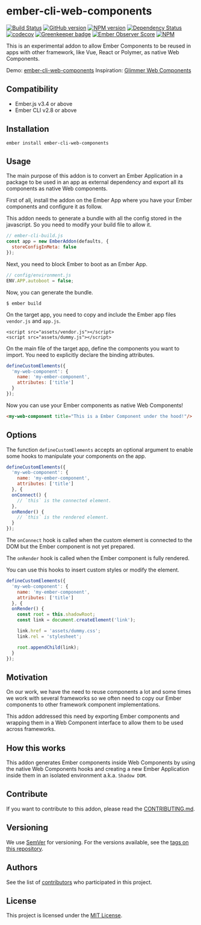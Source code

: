 ember-cli-web-components
==============================================================================

[![Build Status](https://travis-ci.org/BBVAEngineering/ember-cli-web-components.svg?branch=master)](https://travis-ci.org/BBVAEngineering/ember-cli-web-components)
[![GitHub version](https://badge.fury.io/gh/BBVAEngineering%2Fember-cli-web-components.svg)](https://badge.fury.io/gh/BBVAEngineering%2Fember-cli-web-components)
[![NPM version](https://badge.fury.io/js/ember-cli-web-components.svg)](https://badge.fury.io/js/ember-cli-web-components)
[![Dependency Status](https://david-dm.org/BBVAEngineering/ember-cli-web-components.svg)](https://david-dm.org/BBVAEngineering/ember-cli-web-components)
[![codecov](https://codecov.io/gh/BBVAEngineering/ember-cli-web-components/branch/master/graph/badge.svg)](https://codecov.io/gh/BBVAEngineering/ember-cli-web-components)
[![Greenkeeper badge](https://badges.greenkeeper.io/BBVAEngineering/ember-cli-web-components.svg)](https://greenkeeper.io/)
[![Ember Observer Score](https://emberobserver.com/badges/ember-cli-web-components.svg)](https://emberobserver.com/addons/ember-cli-web-components)
[![NPM](https://nodei.co/npm/ember-cli-web-components.png?downloads=true&downloadRank=true)](https://nodei.co/npm/ember-cli-web-components/)

This is an experimental addon to allow Ember Components to be reused in apps with other framework, like Vue, React or Polymer, as native Web Components.

Demo: [ember-cli-web-components](https://bbvaengineering.github.io/ember-cli-web-components)
Inspiration: [Glimmer Web Components](https://github.com/glimmerjs/glimmer-web-component)


Compatibility
------------------------------------------------------------------------------

* Ember.js v3.4 or above
* Ember CLI v2.8 or above


Installation
------------------------------------------------------------------------------

```
ember install ember-cli-web-components
```


Usage
------------------------------------------------------------------------------

The main purpose of this addon is to convert an Ember Application in a package to be used in an app as external dependency and export all its components as native Web components.

First of all, install the addon on the Ember App where you have your Ember components and configure it as follow.

This addon needs to generate a bundle with all the config stored in the javascript. So you need to modify your build file to allow it.

```js
// ember-cli-build.js
const app = new EmberAddon(defaults, {
  storeConfigInMeta: false
});
```

Next, you need to block Ember to boot as an Ember App.

```js
// config/environment.js
ENV.APP.autoboot = false;
```

Now, you can generate the bundle.

```
$ ember build
```

On the target app, you need to copy and include the Ember app files `vendor.js` and `app.js`.

```
<script src="assets/vendor.js"></script>
<script src="assets/dummy.js"></script>
```

On the main file of the target app, define the components you want to import. You need to explicitly declare the binding attributes.

```js
defineCustomElements({
  'my-web-component': {
    name: 'my-ember-component',
    attributes: ['title']
  }
});
```

Now you can use your Ember components as native Web Components!

```html
<my-web-component title="This is a Ember Component under the hood!"/>
```

Options
------------------------------------------------------------------------------

The function `defineCustomElements` accepts an optional argument to enable some hooks to manipulate your components on the app.

```js
defineCustomElements({
  'my-web-component': {
    name: 'my-ember-component',
    attributes: ['title']
  }, {
  onConnect() {
    // `this` is the connected element.
  },
  onRender() {
    // `this` is the rendered element.
  }
});
```

The `onConnect` hook is called when the custom element is connected to the DOM but the Ember component is not yet prepared.

The `onRender` hook is called when the Ember component is fully rendered.

You can use this hooks to insert custom styles or modify the element.

```js
defineCustomElements({
  'my-web-component': {
    name: 'my-ember-component',
    attributes: ['title']
  }, {
  onRender() {
    const root = this.shadowRoot;
    const link = document.createElement('link');

    link.href = 'assets/dummy.css';
    link.rel = 'stylesheet';

    root.appendChild(link);
  }
});
```


Motivation
------------------------------------------------------------------------------

On our work, we have the need to reuse components a lot and some times we work with several frameworks so we often need to copy our Ember components to other framework component implementations.

This addon addressed this need by exporting Ember components and wrapping them in a Web Component interface to allow them to be used across frameworks.


How this works
------------------------------------------------------------------------------

This addon generates Ember components inside Web Components by using the native Web Components hooks and creating a new Ember Application inside them in an isolated environment a.k.a. `Shadow DOM`.


Contribute
------------------------------------------------------------------------------

If you want to contribute to this addon, please read the [CONTRIBUTING.md](CONTRIBUTING.md).


Versioning
------------------------------------------------------------------------------

We use [SemVer](http://semver.org/) for versioning. For the versions available, see the [tags on this repository](https://github.com/BBVAEngineering/ember-collector-dispatcher/tags).


Authors
------------------------------------------------------------------------------

See the list of [contributors](https://github.com/BBVAEngineering/ember-collector-dispatcher/graphs/contributors) who participated in this project.


License
------------------------------------------------------------------------------

This project is licensed under the [MIT License](LICENSE.md).
